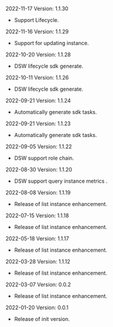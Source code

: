 2022-11-17 Version: 1.1.30
- Support Lifecycle.

2022-11-16 Version: 1.1.29
- Support for updating instance.

2022-10-20 Version: 1.1.28
- DSW lifecycle sdk generate.

2022-10-11 Version: 1.1.26
- DSW lifecycle sdk generate.

2022-09-21 Version: 1.1.24
- Automatically generate sdk tasks.

2022-09-21 Version: 1.1.23
- Automatically generate sdk tasks.

2022-09-05 Version: 1.1.22
- DSW support role chain.

2022-08-30 Version: 1.1.20
- DSW support query instance metrics .

2022-08-08 Version: 1.1.19
- Release of list instance enhancement.

2022-07-15 Version: 1.1.18
- Release of list instance enhancement.

2022-05-18 Version: 1.1.17
- Release of list instance enhancement.

2022-03-28 Version: 1.1.12
- Release of list instance enhancement.

2022-03-07 Version: 0.0.2
- Release of list instance enhancement.

2022-01-20 Version: 0.0.1
- Release of init version.

